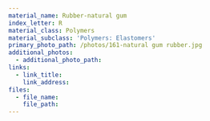 ```yaml
---
material_name: Rubber-natural gum
index_letter: R
material_class: Polymers
material_subclass: 'Polymers: Elastomers'
primary_photo_path: /photos/161-natural gum rubber.jpg
additional_photos:
  - additional_photo_path:
links:
  - link_title:
    link_address:
files:
  - file_name:
    file_path:
---
```



